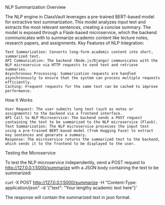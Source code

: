 NLP Summarization Overview

The NLP engine in ClassVault leverages a pre-trained BERT-based model for extractive text summarization. This model analyzes input text and extracts the most relevant sentences, creating a concise summary. The model is exposed through a Flask-based microservice, which the backend communicates with to summarize academic content like lecture notes, research papers, and assignments.
Key Features of NLP Integration:

    Text Summarization: Converts long-form academic content into short, summarized text.
    API Communication: The backend (Node.js/Django) communicates with the NLP microservice via HTTP requests to send text and retrieve summaries.
    Asynchronous Processing: Summarization requests are handled asynchronously to ensure that the system can process multiple requests efficiently.
    Caching: Frequent requests for the same text can be cached to improve performance.

How It Works

    User Request: The user submits long text (such as notes or assignments) to the backend via a frontend interface.
    API Call to NLP Microservice: The backend sends a POST request containing the text to be summarized to the NLP microservice (Flask).
    Text Summarization: The NLP microservice processes the input text using a pre-trained BERT-based model (from Hugging Face) to extract key sentences and generate a summary.
    Response: The microservice returns the summarized text to the backend, which sends it to the frontend to be displayed to the user.

Testing the Microservice

To test the NLP microservice independently, send a POST request to http://127.0.0.1:5000/summarize with a JSON body containing the text to be summarized:

curl -X POST http://127.0.0.1:5000/summarize -H "Content-Type: application/json" -d '{"text": "Your lengthy academic text here"}'

The response will contain the summarized text in json format.
